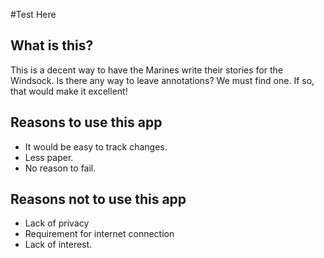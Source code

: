 #Test Here
## What is this?
This is a decent way to have the Marines write their stories for the Windsock.
Is there any way to leave annotations? We must find one. If so, that would make it excellent!
## Reasons to use this app
- It would be easy to track changes.
- Less paper.
- No reason to fail.
## Reasons not to use this app
- Lack of privacy
- Requirement for internet connection
- Lack of interest.